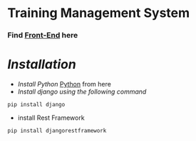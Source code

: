 # Training Management System
### Find [Front-End](https://github.com/Shoib007/TrainingManagement) here
# _Installation_

- *Install Python* [Python](https://python.org/downloads) from here
- *Install django using the following command*
```
pip install django
```

- install Rest Framework

```
pip install djangorestframework
```
